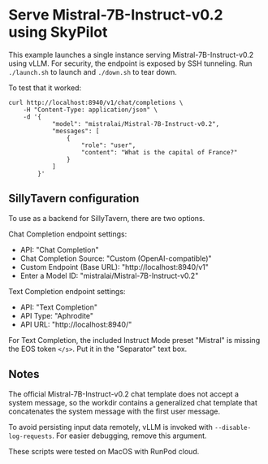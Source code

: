 # Serve Mistral-7B-Instruct-v0.2 using SkyPilot

This example launches a single instance serving Mistral-7B-Instruct-v0.2 using vLLM. For security, the endpoint is exposed by SSH tunneling. Run `./launch.sh` to launch and `./down.sh` to tear down.

To test that it worked:
```
curl http://localhost:8940/v1/chat/completions \
    -H "Content-Type: application/json" \
    -d '{
            "model": "mistralai/Mistral-7B-Instruct-v0.2",
            "messages": [
                {
                    "role": "user",
                    "content": "What is the capital of France?"
                }
            ]
        }'
```

## SillyTavern configuration

To use as a backend for SillyTavern, there are two options.

Chat Completion endpoint settings:

- API: "Chat Completion"
- Chat Completion Source: "Custom (OpenAI-compatible)"
- Custom Endpoint (Base URL): "http://localhost:8940/v1"
- Enter a Model ID: "mistralai/Mistral-7B-Instruct-v0.2"

Text Completion endpoint settings:

- API: "Text Completion"
- API Type: "Aphrodite"
- API URL: "http://localhost:8940/"

For Text Completion, the included Instruct Mode preset "Mistral" is missing the EOS token `</s>`. Put it in the "Separator" text box.

## Notes

The official Mistral-7B-Instruct-v0.2 chat template does not accept a system message, so the workdir contains a generalized chat template that concatenates the system message with the first user message.

To avoid persisting input data remotely, vLLM is invoked with `--disable-log-requests`. For easier debugging, remove this argument.

These scripts were tested on MacOS with RunPod cloud.
